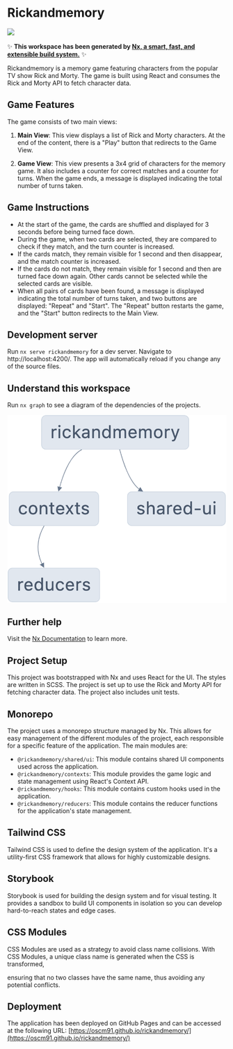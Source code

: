 # Rickandmemory

<a alt="Nx logo" href="https://nx.dev" target="_blank" rel="noreferrer"><img src="https://raw.githubusercontent.com/nrwl/nx/master/images/nx-logo.png" width="45"></a>

✨ **This workspace has been generated by [Nx, a smart, fast, and extensible build system.](https://nx.dev)** ✨

Rickandmemory is a memory game featuring characters from the popular TV show Rick and Morty. The game is built using React and consumes the Rick and Morty API to fetch character data.

## Game Features

The game consists of two main views:

1. **Main View**: This view displays a list of Rick and Morty characters. At the end of the content, there is a "Play" button that redirects to the Game View.

2. **Game View**: This view presents a 3x4 grid of characters for the memory game. It also includes a counter for correct matches and a counter for turns. When the game ends, a message is displayed indicating the total number of turns taken.

## Game Instructions

- At the start of the game, the cards are shuffled and displayed for 3 seconds before being turned face down.
- During the game, when two cards are selected, they are compared to check if they match, and the turn counter is increased.
- If the cards match, they remain visible for 1 second and then disappear, and the match counter is increased.
- If the cards do not match, they remain visible for 1 second and then are turned face down again. Other cards cannot be selected while the selected cards are visible.
- When all pairs of cards have been found, a message is displayed indicating the total number of turns taken, and two buttons are displayed: "Repeat" and "Start". The "Repeat" button restarts the game, and the "Start" button redirects to the Main View.

## Development server

Run `nx serve rickandmemory` for a dev server. Navigate to http://localhost:4200/. The app will automatically reload if you change any of the source files.

## Understand this workspace

Run `nx graph` to see a diagram of the dependencies of the projects.

![Graph dependencies](graph.png)

## Further help

Visit the [Nx Documentation](https://nx.dev) to learn more.

## Project Setup

This project was bootstrapped with Nx and uses React for the UI. The styles are written in SCSS. The project is set up to use the Rick and Morty API for fetching character data. The project also includes unit tests.

## Monorepo

The project uses a monorepo structure managed by Nx. This allows for easy management of the different modules of the project, each responsible for a specific feature of the application. The main modules are:

- `@rickandmemory/shared/ui`: This module contains shared UI components used across the application.
- `@rickandmemory/contexts`: This module provides the game logic and state management using React's Context API.
- `@rickandmemory/hooks`: This module contains custom hooks used in the application.
- `@rickandmemory/reducers`: This module contains the reducer functions for the application's state management.

## Tailwind CSS

Tailwind CSS is used to define the design system of the application. It's a utility-first CSS framework that allows for highly customizable designs.

## Storybook

Storybook is used for building the design system and for visual testing. It provides a sandbox to build UI components in isolation so you can develop hard-to-reach states and edge cases.

## CSS Modules

CSS Modules are used as a strategy to avoid class name collisions. With CSS Modules, a unique class name is generated when the CSS is transformed,

ensuring that no two classes have the same name, thus avoiding any potential conflicts.

## Deployment

The application has been deployed on GitHub Pages and can be accessed at the following URL: [https://oscm91.github.io/rickandmemory/](https://oscm91.github.io/rickandmemory/)

